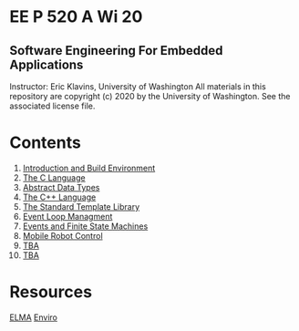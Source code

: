 EE P 520 A Wi 20
===

Software Engineering For Embedded Applications
---

Instructor: Eric Klavins, University of Washington
All materials in this repository are copyright (c) 2020 by the University of Washington. See the associated license file.

Contents
===

1) [Introduction and Build Environment](week_1/README.md)
1) [The C Language](week_2/README.md)
1) [Abstract Data Types](week_3/README.md)
1) [The C++ Language](week_4/README.md)
1) [The Standard Template Library](week_5/README.md)
1) [Event Loop Managment](week_6/README.md)
1) [Events and Finite State Machines](week_7/README.md)
1) [Mobile Robot Control](week_8/README.md)
1) [TBA]()
1) [TBA]()

Resources
===

[ELMA](http://klavinslab.org/elma/)
[Enviro](https://github.com/klavinslab/enviro)